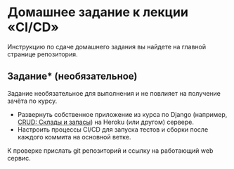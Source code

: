 # Домашнее задание к лекции «CI/CD»

Инструкцию по сдаче домашнего задания вы найдете на главной странице репозитория. 

## Задание* (необязательное)

Задание необязательное для выполнения и не повлияет на получение зачёта по курсу. 

- Развернуть собственное приложение из курса по Django (например, [CRUD: Склады и запасы](https://github.com/netology-code/dj-homeworks/tree/drf/3.2-crud/stocks_products)) на Heroku (или другом) сервере.
- Настроить процессы CI/CD для запуска тестов и сборки после каждого коммита на основной ветке.

К проверке прислать git репозиторий и ссылку на работающий web сервис.
